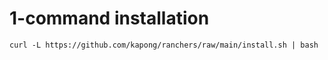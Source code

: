 # 1-command installation

```
curl -L https://github.com/kapong/ranchers/raw/main/install.sh | bash
```